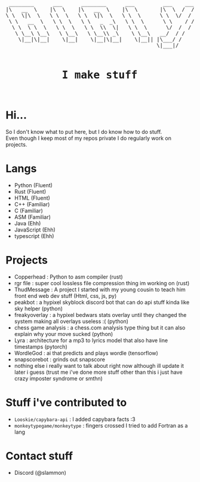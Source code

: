 <br>
<pre align="center">
 ________      ___      ________      ___         ___    ___ 
|\   __  \    |\  \    |\   __  \    |\  \       |\  \  /  /|
\ \  \|\  \   \ \  \   \ \  \|\  \   \ \  \      \ \  \/  / /
 \ \   __  \   \ \  \   \ \   _  _\   \ \  \      \ \    / / 
  \ \  \ \  \   \ \  \   \ \  \\  \|   \ \  \      \/  /  /  
   \ \__\ \__\   \ \__\   \ \__\\ _\    \ \__\   __/  / /    
    \|__|\|__|    \|__|    \|__|\|__|    \|__|| |\___/ /     
                                                \|___|/      
  <h1>I make stuff</h1>
</pre>
<!-- i got the bubble letter idea from https://github.com/lmstudio-ai/.github/tree/main/profile -->
<!-- i forgor where i got the bubble letters tho :( -->

# Hi...
So I don't know what to put here, but I do know how to do stuff.<br>
Even though I keep most of my repos private I do regularly work on projects.<br>

# Langs
- Python (Fluent)
- Rust (Fluent)
- HTML (Fluent)
- C++ (Familiar)
- C (Familiar)
- ASM (Familiar)
- Java (Ehh)
- JavaScript (Ehh)
- typescript (Ehh)

# Projects
- Copperhead : Python to asm compiler (rust)
- rgr file : super cool lossless file compression thing im working on (rust)
- ThudMessage : A project I started with my young cousin to teach him front end web dev stuff (Html, css, js, py)
- peakbot : a hypixel skyblock discord bot that can do api stuff kinda like sky helper (python)
- freakyoverlay : a hypixel bedwars stats overlay until they changed the system making all overlays useless :( (python)
- chess game analysis : a chess.com analysis type thing but it can also explain why your move sucked (python)
- Lyra : architecture for a mp3 to lyrics model that also have line timestamps (pytorch)
- WordleGod : ai that predicts and plays wordle (tensorflow)
- snapscorebot : grinds out snapscore
- nothing else i really want to talk about right now although ill update it later i guess (trust me i've done more stuff other than this i just have crazy imposter syndrome or smthn)

# Stuff i've contributed to
- ```Looskie/capybara-api``` : I added capybara facts :3
- ```monkeytypegame/monkeytype``` : fingers crossed I tried to add Fortran as a lang

# Contact stuff
- Discord (@slammon)
